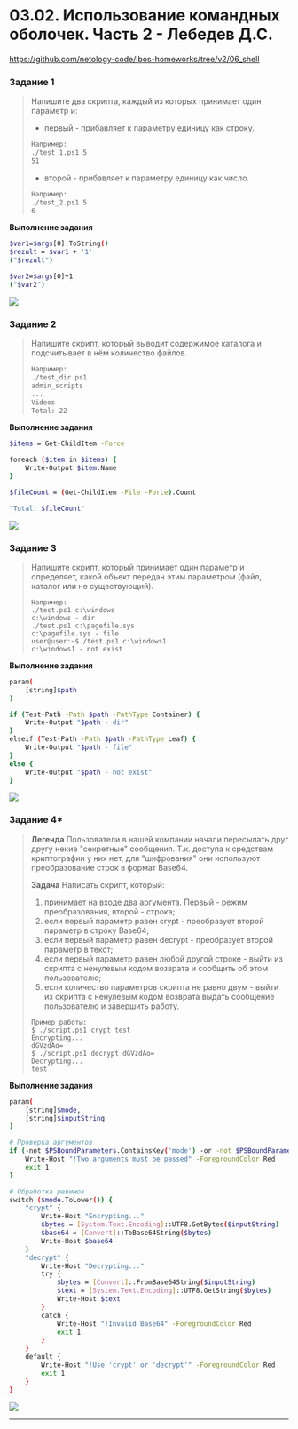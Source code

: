 # 03.02. Использование командных оболочек. Часть 2 - Лебедев Д.С.
https://github.com/netology-code/ibos-homeworks/tree/v2/06_shell
### Задание 1
> Напишите два скрипта, каждый из которых принимает один параметр и:
> 
> - первый - прибавляет к параметру единицу как строку.
> 
> ```sh
> Например:
> ./test_1.ps1 5
> 51
> ```
> 
> - второй - прибавляет к параметру единицу как число.
> 
> ```sh
> Например:
> ./test_2.ps1 5
> 6
> ```

**Выполнение задания**

```sh
$var1=$args[0].ToString()
$rezult = $var1 + '1'
("$rezult")

$var2=$args[0]+1
("$var2")
```

![](_att/040302/040302-01.png)  

### Задание 2
> Напишите скрипт, который выводит содержимое каталога и подсчитывает в нём количество файлов.
> 
> ```sh
> Например:
> ./test_dir.ps1
> admin_scripts
> ...
> Videos
> Total: 22
> ```

**Выполнение задания**

```sh
$items = Get-ChildItem -Force

foreach ($item in $items) {
    Write-Output $item.Name
}

$fileCount = (Get-ChildItem -File -Force).Count

"Total: $fileCount"
```

![](_att/040302/040302-02.png)  

### Задание 3
> Напишите скрипт, который принимает один параметр и определяет, какой объект передан этим параметром (файл, каталог или не существующий).
> 
> ```
> Например:
> ./test.ps1 c:\windows
> c:\windows - dir
> ./test.ps1 c:\pagefile.sys
> c:\pagefile.sys - file
> user@user:~$./test.ps1 c:\windows1
> c:\windows1 - not exist
> ```

**Выполнение задания**

```sh
param(
    [string]$path
)

if (Test-Path -Path $path -PathType Container) {
    Write-Output "$path - dir"
}
elseif (Test-Path -Path $path -PathType Leaf) {
    Write-Output "$path - file"
}
else {
    Write-Output "$path - not exist"
}
```

![](_att/040302/040302-03.png)  

### Задание 4*
> **Легенда**
> Пользователи в нашей компании начали пересылать друг другу некие "секретные" сообщения. Т.к. доступа к средствам криптографии у них нет, для "шифрования" они используют преобразование строк в формат Base64.
> 
> **Задача**
> Написать скрипт, который:
> 1. принимает на входе два аргумента. Первый - режим преобразования, второй - строка;
> 2. если первый параметр равен crypt - преобразует второй параметр в строку Base64;
> 3. если первый параметр равен decrypt - преобразует второй параметр в текст;
> 4. если первый параметр равен любой другой строке - выйти из скрипта с ненулевым кодом возврата и сообщить об этом пользователю;
> 5. если количество параметров скрипта не равно двум - выйти из скрипта с ненулевым кодом возврата выдать сообщение пользователю и завершить работу.
> 
> ```
> Пример работы:
> $ ./script.ps1 crypt test
> Encrypting...
> dGVzdAo=
> $ ./script.ps1 decrypt dGVzdAo=
> Decrypting...
> test
> ```

**Выполнение задания**

```sh
param(
    [string]$mode,
    [string]$inputString
)

# Проверка аргументов
if (-not $PSBoundParameters.ContainsKey('mode') -or -not $PSBoundParameters.ContainsKey('inputString')) {
    Write-Host "!Two arguments must be passed" -ForegroundColor Red
    exit 1
}

# Обработка режимов
switch ($mode.ToLower()) {
    "crypt" {
        Write-Host "Encrypting..."
        $bytes = [System.Text.Encoding]::UTF8.GetBytes($inputString)
        $base64 = [Convert]::ToBase64String($bytes)
        Write-Host $base64
    }
    "decrypt" {
        Write-Host "Decrypting..."
        try {
            $bytes = [Convert]::FromBase64String($inputString)
            $text = [System.Text.Encoding]::UTF8.GetString($bytes)
            Write-Host $text
        }
        catch {
            Write-Host "!Invalid Base64" -ForegroundColor Red
            exit 1
        }
    }
    default {
        Write-Host "!Use 'crypt' or 'decrypt'" -ForegroundColor Red
        exit 1
    }
}
```

![](_att/040302/040302-04.png)

---
